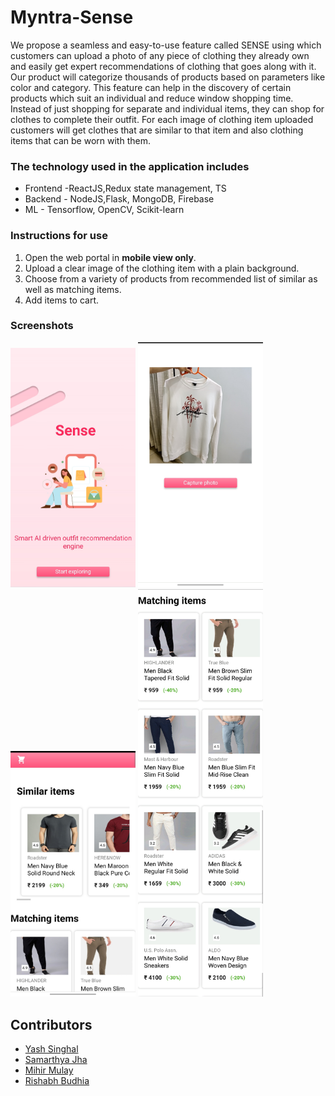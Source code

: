 # Myntra-Sense

We propose a seamless and easy-to-use feature called SENSE using which customers can upload a photo of any piece of clothing they already own and easily get expert recommendations of clothing that goes along with it. Our product will categorize thousands of products based on parameters like color and category. This feature can help in the discovery of certain products which suit an individual and reduce window shopping time. 
Instead of just shopping for separate and individual items, they can shop for clothes to complete their outfit. For each image of clothing item uploaded customers will get clothes that are similar to that item and also clothing items that can be worn with them.

### The technology  used in the application includes 

 - Frontend -ReactJS,Redux state management, TS
 - Backend  - NodeJS,Flask, MongoDB, Firebase
 - ML - Tensorflow, OpenCV, Scikit-learn

### Instructions for use

1. Open the web portal in **mobile view only**.
2. Upload a clear image of the clothing item with a plain background.
3. Choose from a variety of products from recommended list of similar as well as matching items.
4. Add items to cart.

### Screenshots

<span>
<img src="https://raw.githubusercontent.com/singhalyash8080/Myntra-Sense/main/Screenshots/ss3.jpg" width="200">
<img src="https://raw.githubusercontent.com/singhalyash8080/Myntra-Sense/main/Screenshots/ss1.jpg" width="200">
<img src="https://raw.githubusercontent.com/singhalyash8080/Myntra-Sense/main/Screenshots/ss2.jpg" width="200">
<img src="https://raw.githubusercontent.com/singhalyash8080/Myntra-Sense/main/Screenshots/ss4.jpg" width="200">
</span>


## Contributors
* <a href="https://github.com/singhalyash8080"> Yash Singhal </a>
* <a href="https://github.com/samarthya-jha"> Samarthya Jha </a>
* <a href="https://github.com/MihirMulay2001"> Mihir Mulay </a>
* <a href="https://github.com/RishabhBudhia"> Rishabh Budhia </a>
